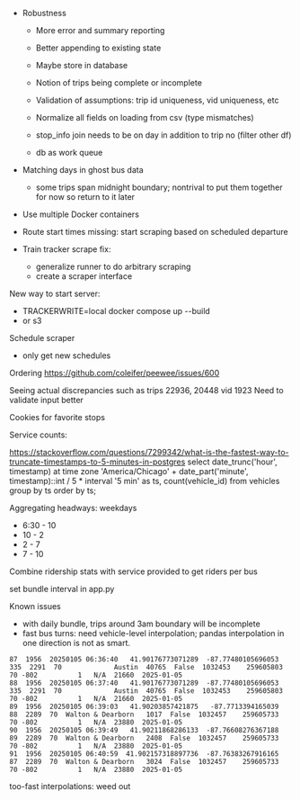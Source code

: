 - Robustness
  - More error and summary reporting
  - Better appending to existing state
  - Maybe store in database
  - Notion of trips being complete or incomplete
  - Validation of assumptions: trip id uniqueness, vid uniqueness, etc
  - Normalize all fields on loading from csv (type mismatches)
  - stop_info join needs to be on day in addition to trip no (filter other df)

  - db as work queue


- Matching days in ghost bus data
  - some trips span midnight boundary; nontrival to put them together for now so return to it later


- Use multiple Docker containers
- Route start times missing: start scraping based on scheduled departure

- Train tracker scrape fix:
  - generalize runner to do arbitrary scraping
  - create a scraper interface

New way to start server:
 - TRACKERWRITE=local docker compose up --build
 - or s3

Schedule scraper
 - only get new schedules

Ordering
https://github.com/coleifer/peewee/issues/600

Seeing actual discrepancies such as trips 22936, 20448 vid 1923
Need to validate input better

Cookies for favorite stops

Service counts:

https://stackoverflow.com/questions/7299342/what-is-the-fastest-way-to-truncate-timestamps-to-5-minutes-in-postgres
select date_trunc('hour', timestamp) at time zone 'America/Chicago' + date_part('minute', timestamp)::int / 5 * interval '5 min' as ts, count(vehicle_id) from vehicles group by ts order by ts;

Aggregating headways:
weekdays
- 6:30 - 10
- 10 - 2
- 2 - 7
- 7 - 10

Combine ridership stats with service provided to get riders per bus

set bundle interval in app.py

Known issues
- with daily bundle, trips around 3am boundary will be incomplete
- fast bus turns: need vehicle-level interpolation; pandas interpolation in one direction is not as smart.
```
87  1956  20250105 06:36:40   41.90176773071289  -87.77480105696053  335  2291  70             Austin  40765  False  1032453    259605803   70 -802          1   N/A  21660  2025-01-05
88  1956  20250105 06:37:40   41.90176773071289  -87.77480105696053  335  2291  70             Austin  40765  False  1032453    259605803   70 -802          1   N/A  21660  2025-01-05
89  1956  20250105 06:39:03   41.90203857421875   -87.7713394165039   88  2289  70  Walton & Dearborn   1017  False  1032457    259605733   70 -802          1   N/A  23880  2025-01-05
90  1956  20250105 06:39:49   41.90211868286133  -87.76608276367188   89  2289  70  Walton & Dearborn   2408  False  1032457    259605733   70 -802          1   N/A  23880  2025-01-05
91  1956  20250105 06:40:59  41.902157318897736  -87.76383267916165   87  2289  70  Walton & Dearborn   3024  False  1032457    259605733   70 -802          1   N/A  23880  2025-01-05
```

too-fast interpolations: weed out
